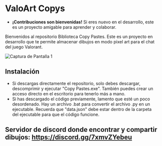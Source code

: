 # ValoArt Copys

- **¡Contribuciones son bienvenidas!** Si eres nuevo en el desarrollo, este es un proyecto amigable para aprender y colaborar.

Bienvenidos al repositorio Biblioteca Copy Pastes. Este es un proyecto en desarrollo que te permite almacenar dibujos en modo pixel art para el chat del juego Valorant.

![Captura de Pantalla 1](https://github.com/VxwxV-SAN/biblioteca-de-copy-pastes/assets/143349085/f273c7de-8a93-4054-a460-3a027e8dd365)

## Instalación 
- Si descargas directamente el repositorio, solo debes descargar, descomprimir y ejecutar "Copy Pastes.exe". También puedes crear un acceso directo en el escritorio para tenerlo más a mano.
- Si has descargado el código previamente, lamento que esté un poco desordenado. Hay un archivo .bat para convertir el archivo .py en un ejecutable. Recuerda que "data.json" debe estar dentro de la carpeta del ejecutable para que el código funcione.

## Servidor de discord donde encontrar y compartir dibujos: https://discord.gg/7xmvZYebeu
